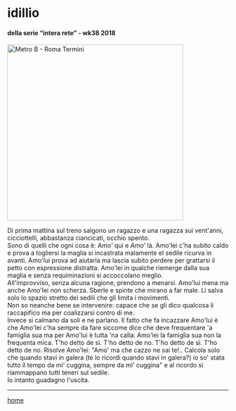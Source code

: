 # idillio  

#### della serie “intera rete” - wk38 2018  
<img src="https://drive.google.com/uc?id=1klVQNIjNzVTZXxYvce_T2_0ujSkwStT9" alt="Metro B - Roma Termini" width="400">   
<!--- /interarete086.png  --->  

Di prima mattina sul treno salgono un ragazzo e una ragazza sui vent'anni, cicciottelli, abbastanza ciancicati, occhio spento.  
Sono di quelli che ogni cosa è: *Amo'* qui e *Amo'* là. Amo'lei c'ha subito caldo e prova a togliersi la maglia si incastrata malamente el sedile ricurva in avanti. Amo'lui prova ad aiutarla ma lascia subito perdere per grattarsi il petto con espressione distratta. Amo'lei in qualche riemerge dalla sua maglia e senza requiminazioni si accoccolano meglio.    
All'improvviso, senza alcuna ragione, prendono a menarsi. Amo'lui mena ma anche Amo'lei non scherza. Sberle e spinte che mirano a far male. Li salva solo lo spazio stretto dei sedili che gli limita i movimenti.  
Non so neanche bene se intervenire: capace che se gli dico qualcosa li raccapifico ma per coalizzarsi contro di me.   
Invece si calmano da soli e ne parlano. Il fatto che fa incazzare Amo'lui è che Amo'lei c'ha sempre da fare siccome dice che deve frequentare 'a famiglia sua ma per Amo'lui è tutta 'na calla: Amo'lei la famiglia sua non la frequenta mica. 
T'ho detto de sì. T'ho detto de no. T'ho detto de sì. T'ho detto de no. Risolve Amo'lei: "Amo' ma che cazzo ne sai te!.. Calcola solo che quando stavi in galera (te lo ricordi quando stavi in galera?) io so' stata tutto il tempo da mi' cuggina, sempre da mi' cuggina" e al ricordo si riammappano tutti teneri sul sedile.  
Io intanto guadagno l'uscita.  

---  
[home](/index.md) 
